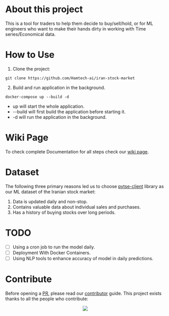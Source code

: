 # About this project
This is a tool for traders to help them decide to buy/sell/hold, or for ML engineers who want to make their hands dirty in working with Time series/Economical data. 

# How to Use
1. Clone the project:
```command
git clone https://github.com/Hamtech-ai/iran-stock-market
```
2. Build and run application in the background.
```command
docker-compose up --build -d
```
  - up will start the whole application.
  - --build will first build the application before starting it.
  - -d will run the application in the background.

# Wiki Page
To check complete Documentation for all steps check our [wiki page](https://github.com/Hamtech-ai/iran-stock-market/wiki).

# Dataset
The following three primary reasons led us to choose [pytse-client](https://github.com/Glyphack/pytse-client) library as our ML dataset of the Iranian stock market:
1. Data is updated daily and non-stop.
2. Contains valuable data about individual sales and purchases.
3. Has a history of buying stocks over long periods.

# TODO
- [ ] Using a cron job to run the model daily.
- [ ] Deployment With Docker Containers.
- [ ] Using NLP tools to enhance accuracy of model in daily predictions.

# Contribute
Before opening a [PR](https://github.com/Hamtech-ai/iran-stock-market/pulls), please read our [contributor](/.github/CONTRIBUTING.md) guide. This project exists thanks to all the people who contribute:
<p align="center"><a href="./graphs/contributors">
  <img src="https://contrib.rocks/image?repo=Hamtech-ai/iran-stock-market" />
</a></p>